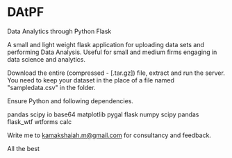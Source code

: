 # DAtPF
Data Analytics through Python Flask

A small and light weight flask application for uploading data sets and performing Data Analysis. Useful for small and medium firms engaging in data science and analytics. 

Download the entire (compressed - [.tar.gz]) file, extract and run the server. You need to keep your dataset in the place of a file named "sampledata.csv" in the folder.

Ensure Python and following dependencies. 

pandas
scipy
io
base64
matplotlib
pygal
flask
numpy
scipy
pandas
flask_wtf
wtforms
calc

Write me to kamakshaiah.m@gmail.com for consultancy and feedback. 

All the best
